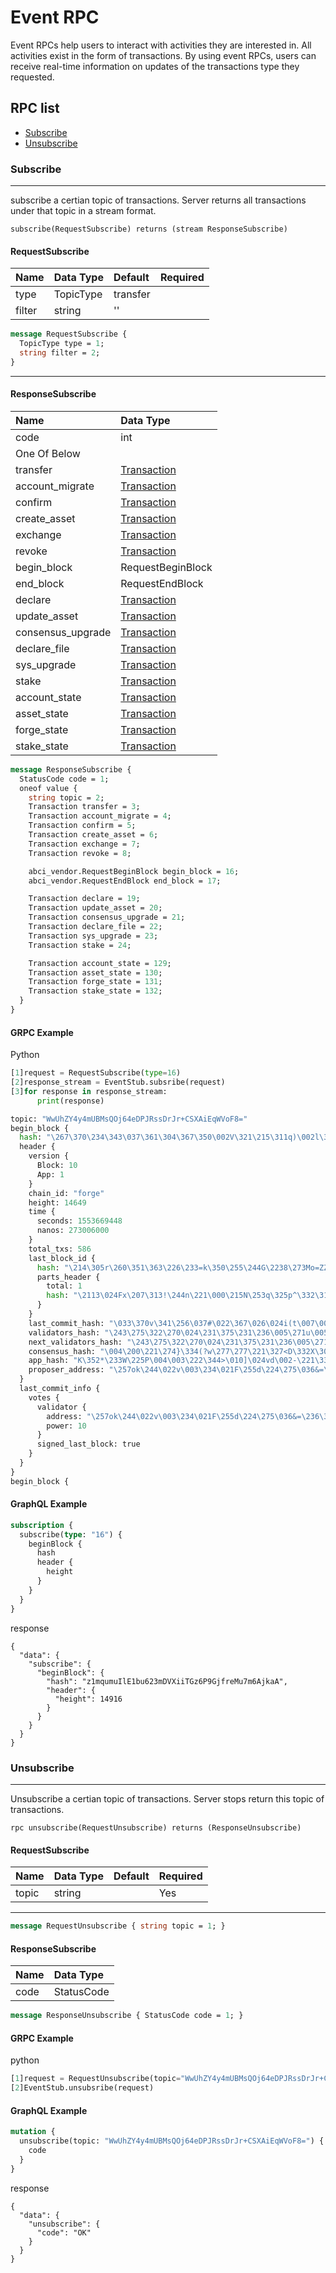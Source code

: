 # Event RPC

Event RPCs help users to interact with activities they are interested in. All activities exist in the form of transactions. By using event RPCs, users can receive real-time information on updates of the transactions type they requested.

## RPC list

- [Subscribe](#subscribe)
- [Unsubscribe](#unsubscribe)

### Subscribe

---

subscribe a certian topic of transactions. Server returns all transactions under that topic in a stream format.

`subscribe(RequestSubscribe) returns (stream ResponseSubscribe)`


#### RequestSubscribe

| Name   | Data Type | Default  | Required |
| :----- | :-------- | :------- | :------- |
| type   | TopicType | transfer |          |
| filter | string    | ''       |          |

```protobuf
message RequestSubscribe {
  TopicType type = 1;
  string filter = 2;
}
```

---

#### ResponseSubscribe

| Name              | Data Type                                      |
| :---------------- | :--------------------------------------------- |
| code              | int                                            |
| One Of Below      |                                                |
| transfer          | [Transaction](../../types/type.md#transaction) |
| account_migrate   | [Transaction](../../types/type.md#transaction) |
| confirm           | [Transaction](../../types/type.md#transaction) |
| create_asset      | [Transaction](../../types/type.md#transaction) |
| exchange          | [Transaction](../../types/type.md#transaction) |
| revoke            | [Transaction](../../types/type.md#transaction) |
| begin_block       | RequestBeginBlock                              |
| end_block         | RequestEndBlock                                |
| declare           | [Transaction](../../types/type.md#transaction) |
| update_asset      | [Transaction](../../types/type.md#transaction) |
| consensus_upgrade | [Transaction](../../types/type.md#transaction) |
| declare_file      | [Transaction](../../types/type.md#transaction) |
| sys_upgrade       | [Transaction](../../types/type.md#transaction) |
| stake             | [Transaction](../../types/type.md#transaction) |
| account_state     | [Transaction](../../types/type.md#transaction) |
| asset_state       | [Transaction](../../types/type.md#transaction) |
| forge_state       | [Transaction](../../types/type.md#transaction) |
| stake_state       | [Transaction](../../types/type.md#transaction) |

```protobuf
message ResponseSubscribe {
  StatusCode code = 1;
  oneof value {
    string topic = 2;
    Transaction transfer = 3;
    Transaction account_migrate = 4;
    Transaction confirm = 5;
    Transaction create_asset = 6;
    Transaction exchange = 7;
    Transaction revoke = 8;

    abci_vendor.RequestBeginBlock begin_block = 16;
    abci_vendor.RequestEndBlock end_block = 17;

    Transaction declare = 19;
    Transaction update_asset = 20;
    Transaction consensus_upgrade = 21;
    Transaction declare_file = 22;
    Transaction sys_upgrade = 23;
    Transaction stake = 24;

    Transaction account_state = 129;
    Transaction asset_state = 130;
    Transaction forge_state = 131;
    Transaction stake_state = 132;
  }
}
```

#### GRPC Example

Python

```python
[1]request = RequestSubscribe(type=16)
[2]response_stream = EventStub.subsribe(request)
[3]for response in response_stream:
      print(response)

topic: "WwUhZY4y4mUBMsQOj64eDPJRssDrJr+CSXAiEqWVoF8="
begin_block {
  hash: "\267\370\234\343\037\361\304\367\350\002V\321\215\311q)\002l\322+\322\026zX\277M\326\t_z\352G"
  header {
    version {
      Block: 10
      App: 1
    }
    chain_id: "forge"
    height: 14649
    time {
      seconds: 1553669448
      nanos: 273006000
    }
    total_txs: 586
    last_block_id {
      hash: "\214\305r\260\351\363\226\233=k\350\255\244G\2238\273Mo=ZZ\244\207\212\021\277\030\202ZH\030"
      parts_header {
        total: 1
        hash: "\2113\024Fx\207\313!\244n\221\000\215N\253q\325p^\332\310\317G;w\321,\325\362\315\251O"
      }
    }
    last_commit_hash: "\033\370v\341\256\037#\022\367\026\024i(t\007\001lD\017\274+\322\3636a\257Q|>\314Z\337"
    validators_hash: "\243\275\322\270\024\231\375\231\236\005\271u\005\264\210ZK\353\025#\305\205\371\373?\243\240O\177\037dl"
    next_validators_hash: "\243\275\322\270\024\231\375\231\236\005\271u\005\264\210ZK\353\025#\305\205\371\373?\243\240O\177\037dl"
    consensus_hash: "\004\200\221\274}\334(?w\277\277\221\327<D\332X\303\337\212\234\274\206t\005\330\267\363\332\255\242/"
    app_hash: "K\352*\233W\225P\004\003\222\344>\010]\024vd\002-\221\334\212\215\212p\330GA\357\260\325\320"
    proposer_address: "\257ok\244\022v\003\234\021F\255d\224\275\036&=\236\343\372"
  }
  last_commit_info {
    votes {
      validator {
        address: "\257ok\244\022v\003\234\021F\255d\224\275\036&=\236\343\372"
        power: 10
      }
      signed_last_block: true
    }
  }
}
begin_block {
```

#### GraphQL Example

```graphql
subscription {
  subscribe(type: "16") {
    beginBlock {
      hash
      header {
        height
      }
    }
  }
}
```

response

```
{
  "data": {
    "subscribe": {
      "beginBlock": {
        "hash": "z1mqumuIlE1bu623mDVXiiTGz6P9GjfreMu7m6AjkaA",
        "header": {
          "height": 14916
        }
      }
    }
  }
}
```

### Unsubscribe

---

Unsubscribe a certian topic of transactions. Server stops return this topic of transactions.

`rpc unsubscribe(RequestUnsubscribe) returns (ResponseUnsubscribe)`

#### RequestSubscribe

| Name  | Data Type | Default | Required |
| :---- | :-------- | :------ | :------- |
| topic | string    |         | Yes      |

---

```protobuf
message RequestUnsubscribe { string topic = 1; }
```

<!-- output -->

#### ResponseSubscribe

| Name | Data Type  |
| :--- | :--------- |
| code | StatusCode |

```protobuf
message ResponseUnsubscribe { StatusCode code = 1; }
```

#### GRPC Example

python

```python
[1]request = RequestUnsubscribe(topic="WwUhZY4y4mUBMsQOj64eDPJRssDrJr+CSXAiEqWVoF8=")
[2]EventStub.unsubsribe(request)
```

#### GraphQL Example

```graphql
mutation {
  unsubscribe(topic: "WwUhZY4y4mUBMsQOj64eDPJRssDrJr+CSXAiEqWVoF8=") {
    code
  }
}
```

response

```
{
  "data": {
    "unsubscribe": {
      "code": "OK"
    }
  }
}
```
